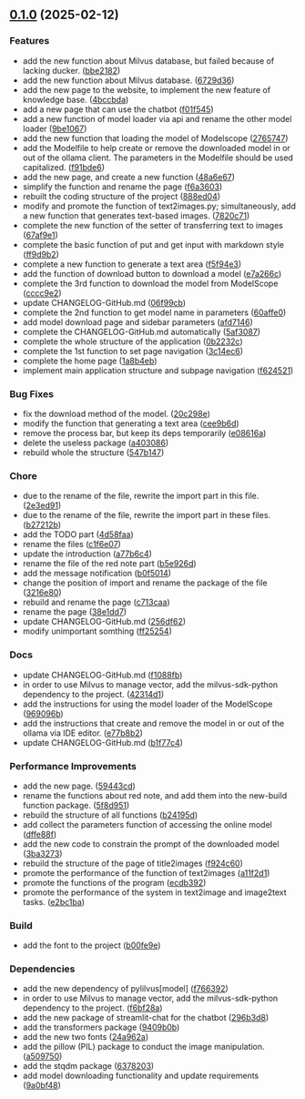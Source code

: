 <!-- insertion marker -->
<a name="0.1.0"></a>

## [0.1.0](https://github.com///compare/be2391ecf9ec39e3abc1f9d9bfff49c24c89a878...0.1.0) (2025-02-12)

### Features

- add the new function about Milvus database, but failed because of lacking ducker. ([bbe2182](https://github.com///commit/bbe21828b492d967737b4c135f82f634ba662be1))
- add the new function about Milvus database. ([6729d36](https://github.com///commit/6729d3603ec443f8759c963ec1d320baefdc9ea8))
- add the new page to the website, to implement the new feature of knowledge base. ([4bccbda](https://github.com///commit/4bccbda1add60d312ef7871d4132a7f219e9acb8))
- add a new page that can use the chatbot ([f01f545](https://github.com///commit/f01f5457ac3e61478a4ecdfb2d39fc3913f601b4))
- add a new function of model loader via api and rename the other model loader ([9be1067](https://github.com///commit/9be1067d5d86fcdb1a93fc1efdbe53f617d88984))
- add the new function that loading the model of Modelscope ([2765747](https://github.com///commit/2765747ab12a99a21d90d4da6889306645525715))
- add the Modelfile to help create or remove the downloaded model in or out of the ollama client. The parameters in the Modelfile should be used capitalized. ([f91bde6](https://github.com///commit/f91bde6d6a00a3bb6b133ee16e76985a0a94dde7))
- add the new page, and create a new function ([48a6e67](https://github.com///commit/48a6e67c8e388aeeb96a8f63b9ad491a79c7bf5b))
- simplify the function and rename the page ([f6a3603](https://github.com///commit/f6a360332f3aaab187c766ec365af958c188fe25))
- rebuilt the coding structure of the project ([888ed04](https://github.com///commit/888ed0478752f73e9eecac398e4646057ac12326))
- modify and promote the function of text2images.py; simultaneously, add a new function that generates text-based images. ([7820c71](https://github.com///commit/7820c7176faa4ee4c5640b9efd3e04bfd636e845))
- complete the new function of the setter of transferring text to images ([67af9e1](https://github.com///commit/67af9e1130280d287293e3175598441e4829f3d0))
- complete the basic function of put and get input with markdown style ([ff9d9b2](https://github.com///commit/ff9d9b219cae12e7fcbc1158a75de637d4975883))
- complete a new function to generate a text area ([f5f94e3](https://github.com///commit/f5f94e3454e136aacf1f1edee8b99d3d9b6b8ad9))
- add the function of download button to download a model ([e7a266c](https://github.com///commit/e7a266cb5aace75beadd4c182d7254bfb3b07a7d))
- complete the 3rd function to download the model from ModelScope ([cccc9e2](https://github.com///commit/cccc9e25e029e99f99f6cd6a03f35b5262047772))
- update CHANGELOG-GitHub.md ([06f99cb](https://github.com///commit/06f99cb0141e78bbcf4c0cd22b53b7bb34002ae5))
- complete the 2nd function to get model name in parameters ([60affe0](https://github.com///commit/60affe032137953dfe8f62a620bbbfe67c365d00))
- add model download page and sidebar parameters ([afd7146](https://github.com///commit/afd71465bcb2be33e9edf61d66a15098adcd5d9f))
- complete the CHANGELOG-GitHub.md automatically ([5af3087](https://github.com///commit/5af30873260716ddde673ef019626e222284b68e))
- complete the whole structure of the application ([0b2232c](https://github.com///commit/0b2232cc655f9028cf3773c4c78c8318ceb05f70))
- complete the 1st function to set page navigation ([3c14ec6](https://github.com///commit/3c14ec60c4678ffcbd977ff82a518eed49a6675c))
- complete the home page ([1a8b4eb](https://github.com///commit/1a8b4eb9de2d4f94bbf40e97df47532192e23c05))
- implement main application structure and subpage navigation ([f624521](https://github.com///commit/f624521572e9f70a150e8f877afa1f281e2ccd68))

### Bug Fixes

- fix the download method of the model. ([20c298e](https://github.com///commit/20c298e9ac9bc4343d5f82ef487181674ecac694))
- modify the function that generating a text area ([cee9b6d](https://github.com///commit/cee9b6d94fe387b89992c09414090e350757a2eb))
- remove the process bar, but keep its deps temporarily ([e08616a](https://github.com///commit/e08616ac818bf22472fc3dad5165654014720230))
- delete the useless package ([a403086](https://github.com///commit/a403086eee12445e8f625c642e26b6133157feb6))
- rebuild whole the structure ([547b147](https://github.com///commit/547b1472f1d8b89377570ceffd3c1f0745d03e68))

### Chore

- due to the rename of the file, rewrite the import part in this file. ([2e3ed91](https://github.com///commit/2e3ed91a273f73ecf7e471a5e5f1561abb7fc854))
- due to the rename of the file, rewrite the import part in these files. ([b27212b](https://github.com///commit/b27212b9f81868038e95aa4de5073b9bd0976b07))
- add the TODO part ([4d58faa](https://github.com///commit/4d58faa102598dc764e85e711d342bd171475607))
- rename the files ([c1f6e07](https://github.com///commit/c1f6e07bb893f9a8083875ac662c07e884b7d65f))
- update the introduction ([a77b6c4](https://github.com///commit/a77b6c4d1074e9c3f1abbc97f36df46f285f3092))
- rename the file of the red note part ([b5e926d](https://github.com///commit/b5e926d8b5a4188957cc7b30b772fd7abaf4e09e))
- add the message notification ([b0f5014](https://github.com///commit/b0f5014e4b285fc9742f40c075f2ccf25f916c74))
- change the position of import and rename the package of the file ([3216e80](https://github.com///commit/3216e802f2b350a0e1d84188d295e978bb987494))
- rebuild and rename the page ([c713caa](https://github.com///commit/c713caae73c3180d27b78fa5a6f5858bba5a9421))
- rename the page ([38e1dd7](https://github.com///commit/38e1dd7043a8b153f4e7a97fcfb90256c165a399))
- update CHANGELOG-GitHub.md ([256df62](https://github.com///commit/256df6236ab4c52d851a0ab539693b49d2855e29))
- modify unimportant somthing ([ff25254](https://github.com///commit/ff252548957d972620e1ae7ea0793857ebee0674))

### Docs

- update CHANGELOG-GitHub.md ([f1088fb](https://github.com///commit/f1088fbabcb0228bfb51f8a63d8a46f5ebceba0d))
- in order to use Milvus to manage vector, add the milvus-sdk-python dependency to the project. ([42314d1](https://github.com///commit/42314d12cad02b8221263855db0326400cef232f))
- add the instructions for using the model loader of the ModelScope ([969096b](https://github.com///commit/969096b9518bc5b80a9a63a97206b91855f1ad4c))
- add the instructions that create and remove the model in or out of the ollama via IDE editor. ([e77b8b2](https://github.com///commit/e77b8b251b62d5a41c1eccab1cfb5a95f3542598))
- update CHANGELOG-GitHub.md ([b1f77c4](https://github.com///commit/b1f77c4442bd93381324e35dcc48ad25ff372e19))

### Performance Improvements

- add the new page. ([59443cd](https://github.com///commit/59443cd93685c61312910b810825ab89d9124105))
- rename the functions about red note, and add them into the new-build function package. ([5f8d951](https://github.com///commit/5f8d95126fef0d0720559328fd5be86a92dd9f73))
- rebuild the structure of all functions ([b24195d](https://github.com///commit/b24195d91d819ccd66bae7d18a20163114663139))
- add collect the parameters function of accessing the online model ([dffe88f](https://github.com///commit/dffe88f77d4858aeb91312513a73ded4e1dfd9b3))
- add the new code to constrain the prompt of the downloaded model ([3ba3273](https://github.com///commit/3ba32733709c3f2e71a6a440e42fd098cabb2809))
- rebuild the structure of the page of title2images ([f924c60](https://github.com///commit/f924c60f86db6b847cc77a5147a0e8a5d9ea172d))
- promote the performance of the function of text2images ([a11f2d1](https://github.com///commit/a11f2d1947a40cd4db1ac856e2b35bc2779cb4d7))
- promote the functions of the program ([ecdb392](https://github.com///commit/ecdb39284ad292649657147fb5f27079678d9d5c))
- promote the performance of the system in text2image and image2text tasks. ([e2bc1ba](https://github.com///commit/e2bc1ba7b751a5406255b6218b7d552b72ec5a86))

### Build

- add the font to the project ([b00fe9e](https://github.com///commit/b00fe9ed704dbcd80e10c60fc87e503fe13b209b))

### Dependencies

- add the new dependency of pylilvus[model] ([f766392](https://github.com///commit/f766392b9ab833bfef34a23efeb217daef06cc32))
- in order to use Milvus to manage vector, add the milvus-sdk-python dependency to the project. ([f6bf28a](https://github.com///commit/f6bf28aa3ebd605aad054c9b35161cd9686ca3b2))
- add the new package of streamlit-chat for the chatbot ([296b3d8](https://github.com///commit/296b3d8c5d297f6e4cf17737a791d423cc6b3ad7))
- add the transformers package ([9409b0b](https://github.com///commit/9409b0b79d94900353b1255da262805c02b7bfb7))
- add the new two fonts ([24a962a](https://github.com///commit/24a962aa221aa683eec674404a387920c6591223))
- add the pillow (PIL) package to conduct the image manipulation. ([a509750](https://github.com///commit/a509750b0b7095c9addf748788377d85091cfad9))
- add the stqdm package ([6378203](https://github.com///commit/63782038306c4ccf649a7475509c31a96da214cc))
- add model downloading functionality and update requirements ([9a0bf48](https://github.com///commit/9a0bf48fd2d47632eb920859b299bdf4686a487f))

